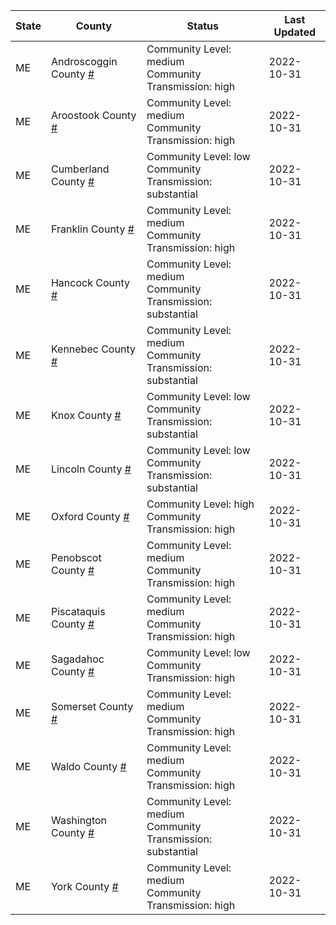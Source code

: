 State | County | Status | Last Updated
--- | --- | --- | --- 
ME | Androscoggin County <a href="#androscoggin_county">#</a> | <a name="androscoggin_county"></a>Community Level: medium<br/>Community Transmission: high | 2022-10-31
ME | Aroostook County <a href="#aroostook_county">#</a> | <a name="aroostook_county"></a>Community Level: medium<br/>Community Transmission: high | 2022-10-31
ME | Cumberland County <a href="#cumberland_county">#</a> | <a name="cumberland_county"></a>Community Level: low<br/>Community Transmission: substantial | 2022-10-31
ME | Franklin County <a href="#franklin_county">#</a> | <a name="franklin_county"></a>Community Level: medium<br/>Community Transmission: high | 2022-10-31
ME | Hancock County <a href="#hancock_county">#</a> | <a name="hancock_county"></a>Community Level: medium<br/>Community Transmission: substantial | 2022-10-31
ME | Kennebec County <a href="#kennebec_county">#</a> | <a name="kennebec_county"></a>Community Level: medium<br/>Community Transmission: substantial | 2022-10-31
ME | Knox County <a href="#knox_county">#</a> | <a name="knox_county"></a>Community Level: low<br/>Community Transmission: substantial | 2022-10-31
ME | Lincoln County <a href="#lincoln_county">#</a> | <a name="lincoln_county"></a>Community Level: low<br/>Community Transmission: substantial | 2022-10-31
ME | Oxford County <a href="#oxford_county">#</a> | <a name="oxford_county"></a>Community Level: high<br/>Community Transmission: high | 2022-10-31
ME | Penobscot County <a href="#penobscot_county">#</a> | <a name="penobscot_county"></a>Community Level: medium<br/>Community Transmission: high | 2022-10-31
ME | Piscataquis County <a href="#piscataquis_county">#</a> | <a name="piscataquis_county"></a>Community Level: medium<br/>Community Transmission: high | 2022-10-31
ME | Sagadahoc County <a href="#sagadahoc_county">#</a> | <a name="sagadahoc_county"></a>Community Level: low<br/>Community Transmission: high | 2022-10-31
ME | Somerset County <a href="#somerset_county">#</a> | <a name="somerset_county"></a>Community Level: medium<br/>Community Transmission: high | 2022-10-31
ME | Waldo County <a href="#waldo_county">#</a> | <a name="waldo_county"></a>Community Level: medium<br/>Community Transmission: high | 2022-10-31
ME | Washington County <a href="#washington_county">#</a> | <a name="washington_county"></a>Community Level: medium<br/>Community Transmission: substantial | 2022-10-31
ME | York County <a href="#york_county">#</a> | <a name="york_county"></a>Community Level: medium<br/>Community Transmission: high | 2022-10-31
